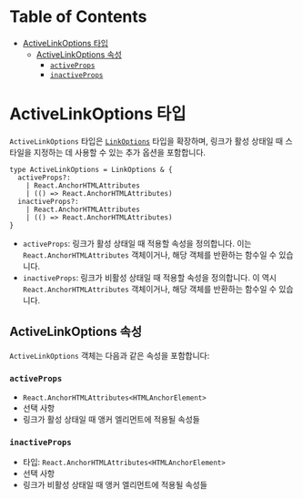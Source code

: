 # Table of Contents

- [ActiveLinkOptions 타입](#activelinkoptions-타입)
  - [ActiveLinkOptions 속성](#activelinkoptions-속성)
    - [`activeProps`](#activeprops)
    - [`inactiveProps`](#inactiveprops)

# ActiveLinkOptions 타입

`ActiveLinkOptions` 타입은 [`LinkOptions`](./LinkOptionsType.md) 타입을 확장하며, 링크가 활성 상태일 때 스타일을 지정하는 데 사용할 수 있는 추가 옵션을 포함합니다.

```tsx
type ActiveLinkOptions = LinkOptions & {
  activeProps?:
    | React.AnchorHTMLAttributes
    | (() => React.AnchorHTMLAttributes)
  inactiveProps?:
    | React.AnchorHTMLAttributes
    | (() => React.AnchorHTMLAttributes)
}
```

- `activeProps`: 링크가 활성 상태일 때 적용할 속성을 정의합니다. 이는 `React.AnchorHTMLAttributes` 객체이거나, 해당 객체를 반환하는 함수일 수 있습니다.
- `inactiveProps`: 링크가 비활성 상태일 때 적용할 속성을 정의합니다. 이 역시 `React.AnchorHTMLAttributes` 객체이거나, 해당 객체를 반환하는 함수일 수 있습니다.


## ActiveLinkOptions 속성

`ActiveLinkOptions` 객체는 다음과 같은 속성을 포함합니다:


### `activeProps`

- `React.AnchorHTMLAttributes<HTMLAnchorElement>`
- 선택 사항
- 링크가 활성 상태일 때 앵커 엘리먼트에 적용될 속성들


### `inactiveProps`

- 타입: `React.AnchorHTMLAttributes<HTMLAnchorElement>`
- 선택 사항
- 링크가 비활성 상태일 때 앵커 엘리먼트에 적용될 속성들


